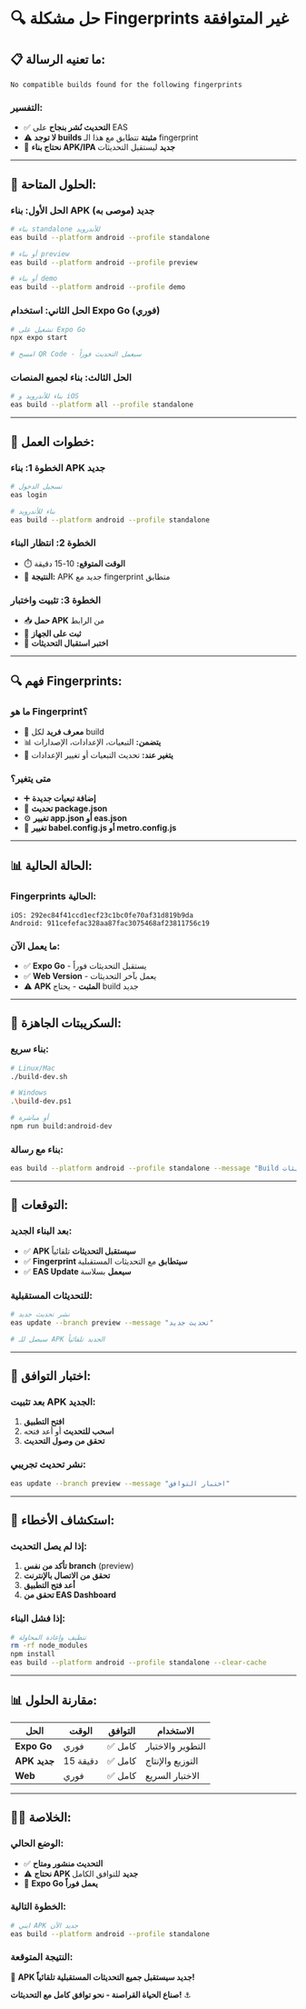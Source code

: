 # 🔍 حل مشكلة Fingerprints غير المتوافقة

## 📋 **ما تعنيه الرسالة:**

```
No compatible builds found for the following fingerprints
```

### **التفسير:**
- ✅ **التحديث نُشر بنجاح** على EAS
- ⚠️ **لا توجد builds مثبتة** تتطابق مع هذا الـ fingerprint
- 🔄 **نحتاج بناء APK/IPA جديد** ليستقبل التحديثات

---

## 🎯 **الحلول المتاحة:**

### **الحل الأول: بناء APK جديد (موصى به)**
```bash
# بناء standalone للأندرويد
eas build --platform android --profile standalone

# أو بناء preview
eas build --platform android --profile preview

# أو بناء demo
eas build --platform android --profile demo
```

### **الحل الثاني: استخدام Expo Go (فوري)**
```bash
# تشغيل على Expo Go
npx expo start

# امسح QR Code - سيعمل التحديث فوراً
```

### **الحل الثالث: بناء لجميع المنصات**
```bash
# بناء للأندرويد و iOS
eas build --platform all --profile standalone
```

---

## 📱 **خطوات العمل:**

### **الخطوة 1: بناء APK جديد**
```bash
# تسجيل الدخول
eas login

# بناء للأندرويد
eas build --platform android --profile standalone
```

### **الخطوة 2: انتظار البناء**
- ⏱️ **الوقت المتوقع:** 10-15 دقيقة
- 📱 **النتيجة:** APK جديد مع fingerprint متطابق

### **الخطوة 3: تثبيت واختبار**
- 📥 **حمل APK** من الرابط
- 📱 **ثبت على الجهاز**
- 🔄 **اختبر استقبال التحديثات**

---

## 🔍 **فهم Fingerprints:**

### **ما هو Fingerprint؟**
- 🔐 **معرف فريد** لكل build
- 📊 **يتضمن:** التبعيات، الإعدادات، الإصدارات
- 🔄 **يتغير عند:** تحديث التبعيات أو تغيير الإعدادات

### **متى يتغير؟**
- ➕ **إضافة تبعيات جديدة**
- 🔄 **تحديث package.json**
- ⚙️ **تغيير app.json أو eas.json**
- 🔧 **تغيير babel.config.js أو metro.config.js**

---

## 📊 **الحالة الحالية:**

### **Fingerprints الحالية:**
```
iOS: 292ec84f41ccd1ecf23c1bc0fe70af31d819b9da
Android: 911cefefac328aa87fac3075468af23811756c19
```

### **ما يعمل الآن:**
- ✅ **Expo Go** - يستقبل التحديثات فوراً
- ✅ **Web Version** - يعمل بآخر التحديثات
- ⚠️ **APK المثبت** - يحتاج build جديد

---

## 🚀 **السكريبتات الجاهزة:**

### **بناء سريع:**
```bash
# Linux/Mac
./build-dev.sh

# Windows
.\build-dev.ps1

# أو مباشرة
npm run build:android-dev
```

### **بناء مع رسالة:**
```bash
eas build --platform android --profile standalone --message "Build جديد مع التحديثات"
```

---

## 🎯 **التوقعات:**

### **بعد البناء الجديد:**
- ✅ **APK سيستقبل التحديثات** تلقائياً
- ✅ **Fingerprint سيتطابق** مع التحديثات المستقبلية
- ✅ **EAS Update سيعمل** بسلاسة

### **للتحديثات المستقبلية:**
```bash
# نشر تحديث جديد
eas update --branch preview --message "تحديث جديد"

# سيصل للـ APK الجديد تلقائياً
```

---

## 📱 **اختبار التوافق:**

### **بعد تثبيت APK الجديد:**
1. **افتح التطبيق**
2. **اسحب للتحديث** أو أعد فتحه
3. **تحقق من وصول التحديث**

### **نشر تحديث تجريبي:**
```bash
eas update --branch preview --message "اختبار التوافق"
```

---

## 🔧 **استكشاف الأخطاء:**

### **إذا لم يصل التحديث:**
1. **تأكد من نفس branch** (preview)
2. **تحقق من الاتصال بالإنترنت**
3. **أعد فتح التطبيق**
4. **تحقق من EAS Dashboard**

### **إذا فشل البناء:**
```bash
# تنظيف وإعادة المحاولة
rm -rf node_modules
npm install
eas build --platform android --profile standalone --clear-cache
```

---

## 📊 **مقارنة الحلول:**

| الحل | الوقت | التوافق | الاستخدام |
|------|-------|---------|-----------|
| **Expo Go** | فوري | ✅ كامل | التطوير والاختبار |
| **APK جديد** | 15 دقيقة | ✅ كامل | التوزيع والإنتاج |
| **Web** | فوري | ✅ كامل | الاختبار السريع |

---

## 🏴‍☠️ **الخلاصة:**

### **الوضع الحالي:**
- ✅ **التحديث منشور ومتاح**
- ⚠️ **نحتاج APK جديد** للتوافق الكامل
- 🚀 **Expo Go يعمل فوراً**

### **الخطوة التالية:**
```bash
# ابني APK جديد الآن
eas build --platform android --profile standalone
```

### **النتيجة المتوقعة:**
🎉 **APK جديد سيستقبل جميع التحديثات المستقبلية تلقائياً!**

**صناع الحياة القراصنة - نحو توافق كامل مع التحديثات!** ⚓
